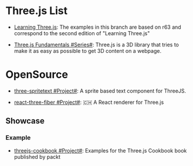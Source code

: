 # Three.js List

- [Learning Three.js](https://github.com/josdirksen/learning-threejs): The examples in this branch are based on r63 and correspond to the second edition of "Learning Three.js"

- [Three.js Fundamentals #Series#](https://threejsfundamentals.org/threejs/lessons/threejs-fundamentals.html): Three.js is a 3D library that tries to make it as easy as possible to get 3D content on a webpage.

# OpenSource

- [three-spritetext #Project#](https://github.com/vasturiano/three-spritetext): A sprite based text component for ThreeJS.

- [react-three-fiber #Project#](https://github.com/pmndrs/react-three-fiber): 🇨🇭 A React renderer for Three.js

## Showcase

### Example

- [threejs-cookbook #Project#](https://github.com/josdirksen/threejs-cookbook): Examples for the Three.js Cookbook book published by packt
